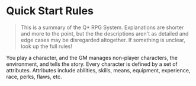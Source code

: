 # Quick Start Rules

> This is a summary of the Q* RPG System. Explanations are shorter and more to
> the point, but the the descriptions aren't as detailed and edge cases may be
> disregarded altogether. If something is unclear, look up the full rules!

You play a character, and the GM manages non-player characters, the environment,
and tells the story. Every character is defined by a set of attributes.
Attributes include abilities, skills, means, equipment, experience, race,
perks, flaws, etc.

